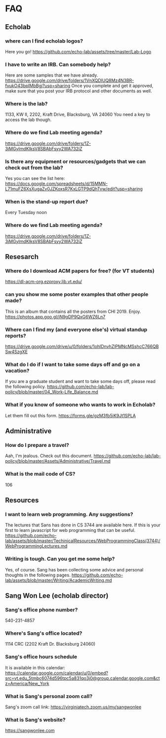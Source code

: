 
# FAQ 


## Echolab 

### where can I find echolab logos?

Here you go! https://github.com/echo-lab/assets/tree/master/Lab-Logo

### I have to write an IRB. Can somebody help?
Here are some samples that we have already.  https://drive.google.com/drive/folders/1VnXQDlUQ8Mz4N3BR-fvukO43bpIMbBgj?usp=sharing Once you complete and get it approved, make sure that you post your IRB protocol and other documents as well.

### Where is the lab?
1133, KW II, 2202, Kraft Drive, Blacksburg, VA 24060
You need a key to access the lab though.

### Where do we find Lab meeting agenda?
https://drive.google.com/drive/folders/1Z-3jMGyImdKIksV8SBAbFsyy2WA732iZ

### Is there any equipment or resources/gadgets that we can check out from the lab?
Yes you can see the list here: https://docs.google.com/spreadsheets/d/15MMN-L71muFZ6XsXugaZv0JZKoxsR7KxLGTP9dQhTvw/edit?usp=sharing

### When is the stand-up report due?
Every Tuesday noon

### Where do we find Lab meeting agenda?
https://drive.google.com/drive/folders/1Z-3jMGyImdKIksV8SBAbFsyy2WA732iZ

## Resesarch

### Where do I download ACM papers for free? (for VT students) 
https://dl-acm-org.ezproxy.lib.vt.edu/

### can you show me some poster examples that other people made?
This is an album that contains all the posters from CHI 2019. Enjoy. https://photos.app.goo.gl/jN9gDP9QxG6WZ6Ln7

### Where can I find my (and everyone else's) virtual standup reports?
https://drive.google.com/drive/u/0/folders/1ohIDnvhZlPMNcMSshcC766QBSw4SzgXE

### What do I do if I want to take some days off and go on a vacation?
If you are a graduate student and want to take some days off, please read the following policy. https://github.com/echo-lab/lab-policy/blob/master/04_Work-Life_Balance.md

### What if you know of someone who wants to work in Echolab?
Let them fill out this form. https://forms.gle/gzM3fb5iK9Jt1SPLA




## Administrative 

### How do I prepare a travel?
Aah, I'm jealous. Check out this document. https://github.com/echo-lab/lab-policy/blob/master/Assets/Administrative/Travel.md

### What is the mail code of CS? 
106

## Resources

### I want to learn web programming. Any suggestions?
The lectures that Sans has done in CS 3744 are available here. If this is your first to learn javascript for web programming that can be useful.  https://github.com/echo-lab/assets/blob/master/TechinicalResources/WebProgrammingClass(3744)/WebProgrammingLectures.md

### Writing is tough. Can you get me some help?
Yes, of course. Sang has been collecting some advice and personal thoughts in the following pages.
https://github.com/echo-lab/assets/blob/master/Writing/AcademicWriting.md


## Sang Won Lee (echolab director)

### Sang's office phone number?

540-231-4857

### Where's Sang's office located?
1114 CRC (2202 Kraft Dr. Blacksburg 24060)

### Sang's office hours schedule

It is available in this calendar: https://calendar.google.com/calendar/u/0/embed?src=vt.edu_5tmbc6074d596tpc5a831qo3j0@group.calendar.google.com&ctz=America/New_York

### What is Sang's personal zoom call?
Sang's zoom call link: https://virginiatech.zoom.us/my/sangwonlee 

### What is Sang's website?
https://sangwonlee.com
